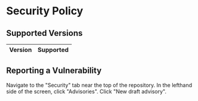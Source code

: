 # Security Policy

## Supported Versions

| Version | Supported          |
| ------- | ------------------ |

## Reporting a Vulnerability
Navigate to the "Security" tab near the top of the repository. 
In the lefthand side of the screen, click "Advisories".
Click "New draft advisory".
